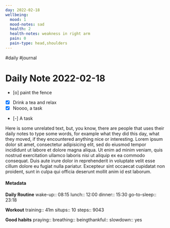 ```yaml
---
day: 2022-02-18
wellbeing:
  mood: 1
  mood-notes: sad
  health: 2
  health-notes: weakness in right arm
  pain: 0
  pain-type: head,shoulders
---
```

#daily #journal
# Daily Note 2022-02-18

- [o] paint the fence
- [x] Drink a tea and relax
- [x] Noooo, a task
- [-] A task

Here is some unrelated text, but, you know, there are people that uses their daily notes to type some words, for example what they did this day, what they moved, if they encountered anything nice or interesting. Lorem ipsum dolor sit amet, consectetur adipisicing elit, sed do eiusmod tempor incididunt ut labore et dolore magna aliqua. Ut enim ad minim veniam, quis nostrud exercitation ullamco laboris nisi ut aliquip ex ea commodo consequat. Duis aute irure dolor in reprehenderit in voluptate velit esse cillum dolore eu fugiat nulla pariatur. Excepteur sint occaecat cupidatat non proident, sunt in culpa qui officia deserunt mollit anim id est laborum.

#### Metadata

**Daily Routine**
wake-up:: 08:15
lunch:: 12:00
dinner:: 15:30
go-to-sleep:: 23:18

**Workout**
training:: 41m
situps:: 10
steps:: 9043

**Good habits**
praying:: 
breathing:: 
beingthankful:: 
slowdown:: yes
